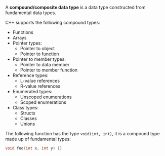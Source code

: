 A **compound/composite data type** is a data type constructed from fundamental data types.

C++ supports the following compound types:

- Functions
- Arrays
- Pointer types:
	- Pointer to object
	- Pointer to function
- Pointer to member types:
	- Pointer to data member
	- Pointer to member function
- Reference types:
	- L-value references
	- R-value references
- Enumerated types:
	- Unscoped enumerations
	- Scoped enumerations
- Class types:
	- Structs
	- Classes
	- Unions

The following function has the type `void(int, int)`, it is a compound type made up of fundamental types:

```cpp
void foo(int x, int y) {}
```

